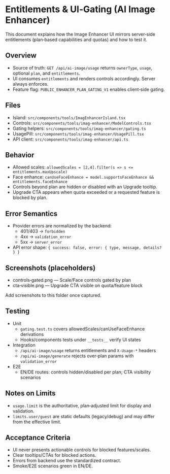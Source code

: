 # Entitlements & UI‑Gating (AI Image Enhancer)

This document explains how the Image Enhancer UI mirrors server‑side entitlements (plan‑based capabilities and quotas) and how to test it.

## Overview

- Source of truth: `GET /api/ai-image/usage` returns `ownerType`, `usage`, optional `plan`, and `entitlements`.
- UI consumes `entitlements` and renders controls accordingly. Server always enforces.
- Feature flag: `PUBLIC_ENHANCER_PLAN_GATING_V1` enables client‑side gating.

## Files

- Island: `src/components/tools/ImagEnhancerIsland.tsx`
- Controls: `src/components/tools/imag-enhancer/ModelControls.tsx`
- Gating helpers: `src/components/tools/imag-enhancer/gating.ts`
- UsagePill: `src/components/tools/imag-enhancer/UsagePill.tsx`
- API client: `src/components/tools/imag-enhancer/api.ts`

## Behavior

- Allowed scales: `allowedScales = [2,4].filter(s => s <= entitlements.maxUpscale)`
- Face enhance: `canUseFaceEnhance = model.supportsFaceEnhance && entitlements.faceEnhance`
- Controls beyond plan are hidden or disabled with an Upgrade tooltip.
- Upgrade CTA appears when quota exceeded or a requested feature is blocked by plan.

## Error Semantics

- Provider errors are normalized by the backend:
  - 401/403 → `forbidden`
  - 4xx → `validation_error`
  - 5xx → `server_error`
- API error shape: `{ success: false, error: { type, message, details? } }`

## Screenshots (placeholders)

- controls‑gated.png — Scale/Face controls gated by plan
- cta‑visible.png — Upgrade CTA visible on quota/feature block

Add screenshots to this folder once captured.

## Testing

- Unit
  - `gating.test.ts` covers allowedScales/canUseFaceEnhance derivations
  - Hooks/components tests under `__tests__` verify UI states
- Integration
  - `/api/ai-image/usage` returns entitlements and `X-Usage-*` headers
  - `/api/ai-image/generate` rejects over‑plan params with `validation_error`
- E2E
  - EN/DE routes: controls hidden/disabled per plan; CTA visibility scenarios

## Notes on Limits

- `usage.limit` is the authoritative, plan‑adjusted limit for display and validation.
- `limits.user/guest` are static defaults (legacy/debug) and may differ from the effective limit.

## Acceptance Criteria

- UI never presents actionable controls for blocked features/scales.
- Clear tooltips/CTAs for blocked actions.
- Errors from backend use the standardized contract.
- Smoke/E2E scenarios green in EN/DE.

